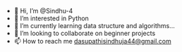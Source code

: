 - 👋 Hi, I’m @Sindhu-4
- 👀 I’m interested in Python
- 🌱 I’m currently learning data structure and algorithms...
- 💞️ I’m looking to collaborate on beginner projects
- 📫 How to reach me dasupathisindhuja44@gmail.com

<!---
Sindhu-4 is a ✨ special ✨ repository because its `README.md` (this file) appears on your GitHub profile.
You can click the Preview link to take a look at your changes.
--->
